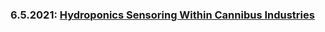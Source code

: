 ### 6.5.2021: [Hydroponics Sensoring Within Cannibus Industries](https://optimchain.github.io/Main/Blog/Hydroponics_Sensoring.html)
